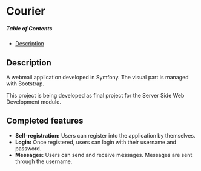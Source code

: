 # Courier

##### Table of Contents  
- [Description](#description)

## Description
A webmail application developed in Symfony. The visual part is managed with Bootstrap.

This project is being developed as final project for the Server Side Web Development module.

## Completed features

- __Self-registration:__ Users can register into the application by themselves.
- __Login:__ Once registered, users can login with their username and password.
- __Messages:__ Users can send and receive messages. Messages are sent through the username.

